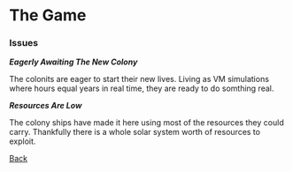 # The Game

### Issues
_**Eagerly Awaiting The New Colony**_

The colonits are eager to start their new lives. Living as VM simulations where hours equal years in real time, they are ready to do somthing real.

_**Resources Are Low**_

The colony ships have made it here using most of the resources they could carry. Thankfully there is a whole solar system worth of resources to exploit.

[Back](./)